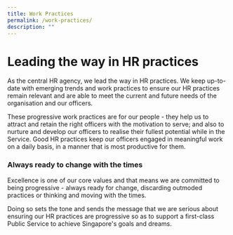 ```yaml
---
title: Work Practices
permalink: /work-practices/
description: ""
---
```

# Leading the way in HR practices

As the central HR agency, we lead the way in HR practices. We keep up-to-date with emerging trends and work practices to ensure our HR practices remain relevant and are able to meet the current and future needs of the organisation and our officers.  
  
These progressive work practices are for our people - they help us to attract and retain the right officers with the motivation to serve; and also to nurture and develop our officers to realise their fullest potential while in the Service. Good HR practices keep our officers engaged in meaningful work on a daily basis, in a manner that is most productive for them.

### Always ready to change with the times

Excellence is one of our core values and that means we are committed to being progressive - always ready for change, discarding outmoded practices or thinking and moving with the times.

Doing so sets the tone and sends the message that we are serious about ensuring our HR practices are progressive so as to support a first-class Public Service to achieve Singapore's goals and dreams.